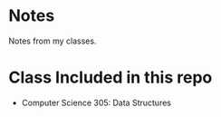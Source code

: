 # Notes
Notes from my classes.

# Class Included in this repo
 - Computer Science 305: Data Structures 